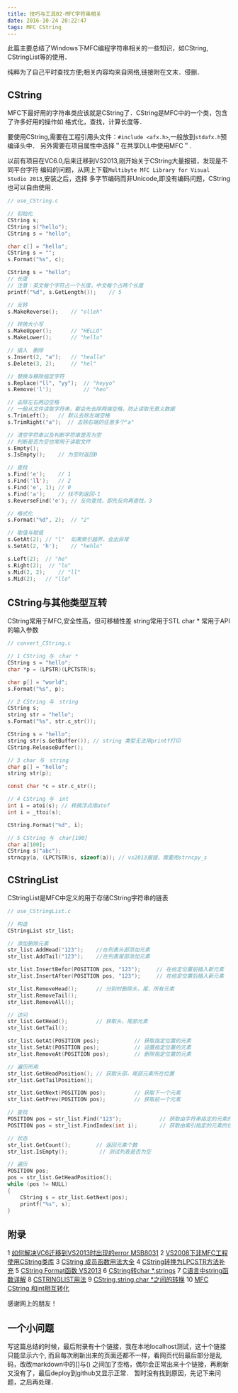```yaml
---
title: 技巧与工具02-MFC字符串相关
date: 2016-10-24 20:22:47
tags: MFC CString
---
```


此篇主要总结了Windows下MFC编程字符串相关的一些知识，如CString, CStringList等的使用．
<!--more-->
纯粹为了自己平时查找方便;相关内容均来自网络,链接附在文末．侵删．

## CString
MFC下最好用的字符串类应该就是CString了．CString是MFC中的一个类，包含了许多好用的操作如
格式化，查找，计算长度等．

要使用CString,需要在工程引用头文件：`#include <afx.h>`,一般放到`stdafx.h`预编译头中．
另外需要在项目属性中选择＂在共享DLL中使用MFC＂.

以前有项目在VC6.0,后来迁移到VS2013,刚开始关于CString大量报错，发现是不同平台字符
编码的问题，从网上下载`Multibyte MFC Library for Visual Studio 2013`,安装之后，选择
多字节编码而非Unicode,即没有编码问题，CString也可以自由使用．

``` c
// use_CString.c

// 初始化
CString s;
CString s("hello");
CString s = "hello";

char c[] = "hello";
CString s = "";
s.Format("%s", c);

CString s = "hello";
// 长度
// 注意：英文每个字符占一个长度，中文每个占两个长度
printf("%d", s.GetLength());    // 5

// 反转
s.MakeReverse();    // "olleh"

// 转换大小写
s.MakeUpper();      // "HELLO"
s.MakeLower();      // "hello"

// 插入　删除
s.Insert(2, "a");   // "heallo"
s.Delete(3, 2);     // "hel"

// 替换与移除指定字符
s.Replace("ll", "yy");  // "heyyo"
s.Remove('l');          // "heo"

// 去除左右两边空格
// 一般从文件读取字符串，都会先去除两端空格，防止读取无意义数据
s.TrimLeft();   // 默认去除左端空格
s.TrimRight("a");  // 去除右端的任意多个"a"

// 清空字符串以及判断字符串是否为空
// 判断是否为空也常用于读取文件
s.Empty();
s.IsEmpty();    // 为空时返回0

// 查找
s.Find('e');    // 1
s.Find('ll');   // 2
s.Find('e', 1); // 0
s.Find('a');    // 找不到返回-1
s.ReverseFind('e'); // 反向查找，即先反向再查找，3

// 格式化
s.Format("%d", 2);  // "2"

// 取值与赋值
s.GetAt(2); // "l"	如果索引越界，会出异常
s.SetAt(2, 'h');    // "hehlo"

s.Left(2);  // "he"
s.Right(2);  // "lo"
s.Mid(2, 2);    // "ll"
s.Mid(2);   // "llo"

```

## CString与其他类型互转
CString常用于MFC,安全性高，但可移植性差
string常用于STL
char * 常用于API的输入参数


``` c
// convert_CString.c

// 1 CString 与　char *
CString s = "hello";
char *p = (LPSTR)(LPCTSTR)s;

char p[] = "world";
s.Format("%s", p);

// 2 CString 与　string
CString s;
string str = "hello";
s.Format("%s", str.c_str());

CString s = "hello";
string str(s.GetBuffer()); // string 类型无法用printf打印
CString.ReleaseBuffer();

// 3 char 与　string
char p[] = "hello";
string str(p);

const char *c = str.c_str();

// 4 CString 与　int
int i = atoi(s); // 转换浮点用atof
int i = _ttoi(s);

CString.Format("%d", i);

// 5 CString 与　char[100]
char a[100];
CString s("abc");
strncpy(a, (LPCTSTR)s, sizeof(a)); // vs2013报错，需要用strncpy_s

```

## CStringList
CStringList是MFC中定义的用于存储CString字符串的链表

``` c
// use_CStringList.c

// 构造
CStringList str_list;

// 添加删除元素
str_list.AddHead("123");    //在列表头部添加元素
str_list.AddTail("123");    //在列表尾部添加元素

str_list.InsertBefor(POSITION pos, "123");     // 在给定位置前插入新元素
str_list.InsertAfter(POSITION pos, "123");     // 在给定位置后插入新元素

str_list.RemoveHead();      // 分别时删除头，尾，所有元素
str_list.RemoveTail();
str_list.RemoveAll();

// 访问
str_list.GetHead();         // 获取头，尾部元素
str_list.GetTail();

str_list.GetAt(POSITION pos);           // 获取指定位置的元素
str_list.SetAt(POSITION pos);           // 设置指定位置的元素
str_list.RemoveAt(POSITION pos);        // 删除指定位置的元素

// 遍历所用
str_list.GetHeadPosition(); // 获取头部，尾部元素所在位置
str_list.GetTailPosition();

str_list.GetNext(POSITION pos);         // 获取下一个元素
str_list.GetPrev(POSITION pos);         // 获取前一个元素

// 查找
POSITION pos = str_list.Find("123");            // 获取由字符串指定的元素的位置
POSITION pos = str_list.FindIndex(int i);       // 获取由索引指定的元素的位置

// 状态
str_list.GetCount();        // 返回元素个数
str_list.IsEmpty();          // 测试列表是否为空

// 遍历
POSITION pos;
pos = str_list.GetHeadPosition();
while (pos != NULL)
{
    CString s = str_list.GetNext(pos);
    printf("%s", s);
}
```

## 附录

1 [如何解决VC6迁移到VS2013时出现的error MSB8031]( http://jingyan.baidu.com/article/9989c7461eac5ef648ecfef9.html )
2 [VS2008下非MFC工程使用CString类库]( http://blog.csdn.net/shuixin536/article/details/5899016 )
3 [CString 成员函数用法大全]( http://www.cnblogs.com/Caiqinghua/archive/2009/02/16/1391190.html )
4 [CString转换为LPCSTR方法补充]( http://blog.csdn.net/netist/article/details/4091421 )
5 [CString Format函数 VS2013]( http://blog.csdn.net/tahelin/article/details/32344615 )
6 [CString转char *,strings]( http://blog.csdn.net/huihui0121/article/details/5804446 )
7 [C语言中string函数详解]( http://blog.csdn.net/sunnylgz/article/details/6677103 )
8 [CSTRINGLIST用法]( http://www.cppblog.com/Mumoo/archive/2013/04/15/199460.aspx )
9 [CString,string,char *之间的转换]( http://www.cnblogs.com/bluestorm/p/3168720.html )
10 [MFC CString 和int相互转化]( http://blog.sina.com.cn/s/blog_5fa918660101axuf.html )

感谢网上的朋友！

## 一个小问题
写这篇总结的时候，最后附录有十个链接，我在本地localhost测试，这十个链接只能显示六个,
而且每次刷新出来的页面还都不一样，看网页代码最后部分是乱码，改改markdown中的[]与()
之间加了空格，偶尔会正常出来十个链接，再刷新又没有了，最后deploy到github又显示正常．
暂时没有找到原因，先记下来问题，之后再处理．
